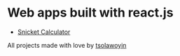 # Web apps built with react.js

- [Snicket Calculator](https://github.com/tsolawoyin/react-projects/tree/calculator)

All projects made with love by [tsolawoyin](https://github.com/tsolawoyin/)